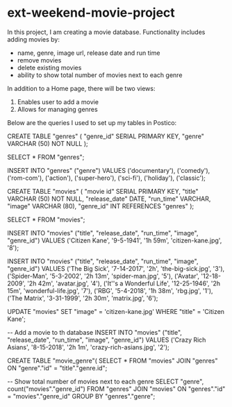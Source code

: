# ext-weekend-movie-project

In this project, I am creating a movie database. 
Functionality includes adding movies by:
- name, genre, image url, release date and run time
- remove movies
- delete existing movies
- ability to show total number of movies next to each genre

In addition to a Home page, there will be two views:
1. Enables user to add a movie
2. Allows for managing genres

Below are the queries I used to set up my tables in Postico:

CREATE TABLE "genres" (
"genre_id" SERIAL PRIMARY KEY,
"genre" VARCHAR (50) NOT NULL
);

SELECT * FROM "genres";

INSERT INTO "genres" ("genre")
VALUES ('documentary'), ('comedy'), ('rom-com'), ('action'), ('super-hero'), ('sci-fi'), ('holiday'), ('classic');

CREATE TABLE "movies" (
"movie id" SERIAL PRIMARY KEY,
"title" VARCHAR (50) NOT NULL,
"release_date" DATE,
"run_time" VARCHAR,
"image" VARCHAR (80),
"genre_id" INT REFERENCES "genres"
);

SELECT * FROM "movies";

INSERT INTO "movies" ("title", "release_date", "run_time", "image", "genre_id")
VALUES ('Citizen Kane', '9-5-1941', '1h 59m', 'citizen-kane.jpg', '8');

INSERT INTO "movies" ("title", "release_date", "run_time", "image", "genre_id")
VALUES ('The Big Sick', '7-14-2017', '2h', 'the-big-sick.jpg', '3'), 
('Spider-Man', '5-3-2002', '2h 13m', 'spider-man.jpg', '5'),
('Avatar', '12-18-2009', '2h 42m', 'avatar.jpg', '4'),
('It''s a Wonderful Life', '12-25-1946', '2h 15m', 'wonderful-life.jpg', '7'),
('RBG', '5-4-2018', '1h 38m', 'rbg.jpg', '1'),
('The Matrix', '3-31-1999', '2h 30m', 'matrix.jpg', '6');

UPDATE "movies"
SET "image" = 'citizen-kane.jpg'
WHERE "title" = 'Citizen Kane';

-- Add a movie to th database
INSERT INTO "movies" ("title", "release_date", "run_time", "image", "genre_id")
VALUES ('Crazy Rich Asians', '8-15-2018', '2h 1m', 'crazy-rich-asians.jpg', '2');

CREATE TABLE "movie_genre"(
	SELECT * FROM "movies"
	JOIN "genres" ON "genre"."id" = "title"."genre.id";

-- Show total number of movies next to each genre
SELECT "genre", count("movies"."genre_id")
FROM "genres"
JOIN "movies"
ON "genres"."id" = "movies"."genre_id"
GROUP BY "genres"."genre";


